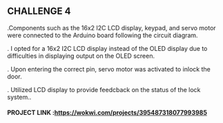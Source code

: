 ## CHALLENGE 4


.Components such as the 16x2 I2C LCD display, keypad, and servo motor were connected to the Arduino board following the circuit diagram.

. I opted for a 16x2 I2C LCD display instead of the OLED display due to difficulties in displaying output on the OLED screen.

. Upon entering the correct pin, servo motor was activated to inlock the door.

. Utilized LCD display to provide feedcback on the status of the lock system..

#### PROJECT LINK :https://wokwi.com/projects/395487318077993985
